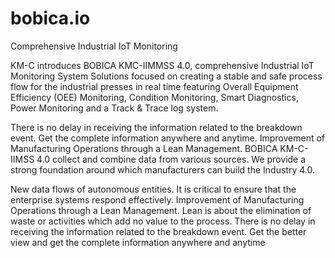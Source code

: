 # bobica.io
Comprehensive Industrial IoT Monitoring

<!-- BOBICA KMC-IIMSS 4.0 | Industrial IoT Monitoring  
     Handcrafted by. GKISAN.IO - IT Systems Engineer | Zagreb, Croatia
	  __                  __        __                            __    __       ______  
/  |                /  |      /  |                          /  |  /  |     /      \ 
$$ |____    ______  $$ |____  $$/   _______   ______        $$ |  $$ |    /$$$$$$  |
$$      \  /      \ $$      \ /  | /       | /      \       $$ |__$$ |    $$$  \$$ |
$$$$$$$  |/$$$$$$  |$$$$$$$  |$$ |/$$$$$$$/  $$$$$$  |      $$    $$ |    $$$$  $$ |
$$ |  $$ |$$ |  $$ |$$ |  $$ |$$ |$$ |       /    $$ |      $$$$$$$$ |    $$ $$ $$ |
$$ |__$$ |$$ \__$$ |$$ |__$$ |$$ |$$ \_____ /$$$$$$$ |            $$ | __ $$ \$$$$ |
$$    $$/ $$    $$/ $$    $$/ $$ |$$       |$$    $$ |            $$ |/  |$$   $$$/ 
$$$$$$$/   $$$$$$/  $$$$$$$/  $$/  $$$$$$$/  $$$$$$$/             $$/ $$/  $$$$$$/  
               
-->		

KM-C introduces BOBICA KMC-IIMMSS 4.0, comprehensive Industrial IoT Monitoring System Solutions focused on creating a stable
and safe process flow for the industrial presses in real time featuring Overall Equipment Efficiency (OEE) Monitoring, Condition Monitoring, Smart Diagnostics, Power Monitoring and a Track & Trace log system.

There is no delay in receiving the information related to the breakdown event. Get the complete information anywhere and anytime.
Improvement of Manufacturing Operations through a Lean Management. BOBICA KM-C-IIMSS 4.0 collect and combine data from various sources. We provide a strong foundation around which manufacturers can build the Industry 4.0.

New data flows of autonomous entities. It is critical to ensure that the enterprise systems respond effectively. Improvement of Manufacturing Operations through a Lean Management. Lean is about the elimination of waste or activities which add no value to the process. There is no delay in receiving the information related to the breakdown event. Get the better view and get the complete information anywhere and anytime

